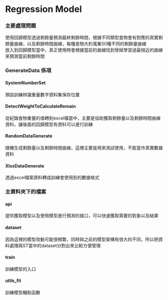# Regression Model

### 主要處理問題
使用回歸模型透過剩餘量預測最終剩餘時間，根據不同類型食物會有對應的真實剩餘量曲線，以及剩餘時間曲線，每種食物大約蒐集50種不同的剩餘量曲線\
放入到回歸模型當中，真正使用時會根據當前的曲線找到曾經學習過最相近的曲線來預測當前剩餘時間

### GenerateData 係項

#### SystemNumberSet
預設訓練辨識重量數字資料集保存位置

#### DetectWeightToCalculateRemain
從紀錄食物重量的值轉到excel檔當中，主要是協助獲取剩餘量以及剩餘時間曲線資料，讓後面的回歸模型有資料可以進行訓練

#### RandomDataGenerate
隨機生成剩餘量以及剩餘時間曲線，這裡主要是用來測試使用，不能當作真實數據資料

#### XlsxDataGenerate
透過excel檔案資料轉成訓練會使用到的數據格式

### 主資料夾下的檔案

#### api
提供獲取模型以及使用模型進行預測的接口，可以快速獲取需要的對象以及結果

#### dataset
因為這裡的模型改動可能很頻繁，同時與之前的模型架構有很大的不同，所以把資料處理與ST當中的dataset分割出來比較方便管理

#### train
訓練模型的入口

#### utils_fit
訓練模型輔助函數
